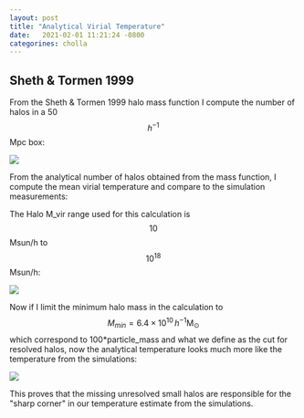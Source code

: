 ```yaml
---
layout: post
title: "Analytical Virial Temperature"
date:   2021-02-01 11:21:24 -0800
categorines: cholla
---
```



## Sheth & Tormen 1999

From the Sheth & Tormen 1999 halo mass function I compute the number of halos in a 50 $$h^{-1}$$Mpc box:


<img src="{{ site.url }}assets/images/N_halos_in_box_sheth99.png">



From the analytical number of halos obtained from the mass function, I compute the mean virial temperature and compare to the simulation measurements:

The Halo M_vir range used for this calculation is $$10$$ Msun/h to $$10^{18}$$ Msun/h:

<img src="{{ site.url }}assets/images/virial_temperature_log_analytical_sheth99.png">


Now if I limit the minimum halo mass in the calculation to $$M_{min}= 6.4 \times 10^{10} \, h^{-1}\mathrm{M_\odot}$$ which correspond to 100*particle_mass and what we define as the cut for resolved halos, now the analytical temperature looks much more like the temperature from the simulations:


<img src="{{ site.url }}assets/images/virial_temperature_log_analytical_sheth99_mcut.png">

This proves that the missing unresolved small halos are responsible for the "sharp corner" in our temperature estimate from the simulations. 




<!-- 

## Press & Schechter 

From the Press & Schechter formalism I compute the number of halos in a 50 $$h^{-1}$$Mpc box:


<img src="{{ site.url }}assets/images/N_halos_in_box.png">



From the analytical number of halos I compute the mean virial temperature and compare to the simulation measurements:

The Halo M_vir range used for this calculation is $$10$$ Msun/h to $$10^{18}$$ Msun/h:

<img src="{{ site.url }}assets/images/virial_temperature_log_analytical.png"> -->
